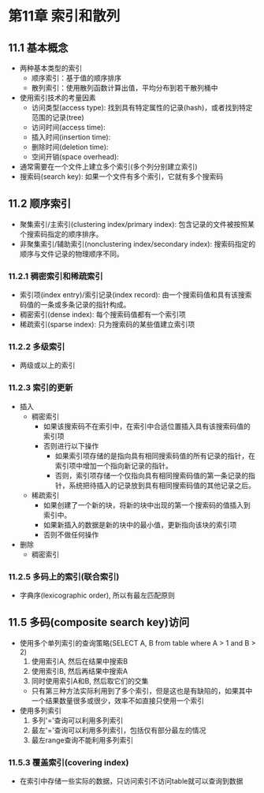 # 第11章 索引和散列
## 11.1 基本概念
* 两种基本类型的索引
  * 顺序索引：基于值的顺序排序
  * 散列索引：使用散列函数计算出值，平均分布到若干散列桶中
* 使用索引技术的考量因素
  * 访问类型(access type): 找到具有特定属性的记录(hash)，或者找到特定范围的记录(tree)
  * 访问时间(access time): 
  * 插入时间(insertion time):
  * 删除时间(deletion time):
  * 空间开销(space overhead):
* 通常需要在一个文件上建立多个索引(多个列分别建立索引)
* 搜索码(search key): 如果一个文件有多个索引，它就有多个搜索码

## 11.2 顺序索引
* 聚集索引/主索引(clustering index/primary index): 包含记录的文件被按照某个搜索码指定的顺序排序。
* 非聚集索引/辅助索引(nonclustering index/secondary index): 搜索码指定的顺序与文件记录的物理顺序不同。

### 11.2.1 稠密索引和稀疏索引
* 索引项(index entry)/索引记录(index record): 由一个搜索码值和具有该搜索码值的一条或多条记录的指针构成。
* 稠密索引(dense index): 每个搜索码值都有一个索引项
* 稀疏索引(sparse index): 只为搜索码的某些值建立索引项

### 11.2.2 多级索引
* 两级或以上的索引

### 11.2.3 索引的更新
* 插入
  * 稠密索引
    * 如果该搜索码不在索引中，在索引中合适位置插入具有该搜索码值的索引项
    * 否则进行以下操作
      * 如果索引项存储的是指向具有相同搜索码值的所有记录的指针，在索引项中增加一个指向新记录的指针。
      * 否则，索引项存储一个仅指向具有相同搜索码值的第一条记录的指针，系统把待插入的记录放到具有相同搜索码值的其他记录之后。
  * 稀疏索引
    * 如果创建了一个新的块，将新的块中出现的第一个搜索码的值插入到索引中。
    * 如果新插入的数据是新的块中的最小值，更新指向该块的索引项
    * 否则不做任何操作
* 删除
  * 稠密索引

### 11.2.5 多码上的索引(联合索引)
* 字典序(lexicographic order), 所以有最左匹配原则

## 11.5 多码(composite search key)访问
* 使用多个单列索引的查询策略(SELECT A, B from table where A > 1 and B > 2)
  1. 使用索引A, 然后在结果中搜索B
  2. 使用索引B, 然后再结果中搜索A
  3. 同时使用索引A和B, 然后取它们的交集
  * 只有第三种方法实际利用到了多个索引，但是这也是有缺陷的，如果其中一个结果数量很多或很少，效率不如直接只使用一个索引
* 使用多列索引 
  1. 多列'='查询可以利用多列索引
  2. 最左'='查询可以利用多列索引，包括仅有部分最左的情况
  3. 最左range查询不能利用多列索引

### 11.5.3 覆盖索引(covering index)
* 在索引中存储一些实际的数据，只访问索引不访问table就可以查询到数据
